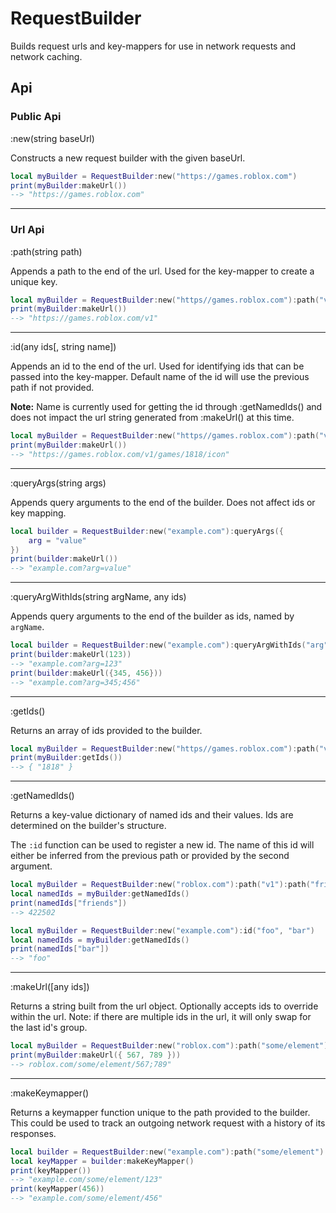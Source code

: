 # RequestBuilder

Builds request urls and key-mappers for use in network requests and network caching.

## Api

### Public Api
:new(string baseUrl)

Constructs a new request builder with the given baseUrl.
```lua
local myBuilder = RequestBuilder:new("https://games.roblox.com")
print(myBuilder:makeUrl())
--> "https://games.roblox.com"
```
 ---

### Url Api

:path(string path)

Appends a path to the end of the url. Used for the key-mapper to create a unique key.

```lua
local myBuilder = RequestBuilder:new("https//games.roblox.com"):path("v1")
print(myBuilder:makeUrl())
--> "https://games.roblox.com/v1"
```
---
:id(any ids[, string name])

Appends an id to the end of the url. Used for identifying ids that can be passed into the key-mapper.
Default name of the id will use the previous path if not provided.

**Note:** Name is currently used for getting the id through :getNamedIds() and does not impact the url string generated from :makeUrl() at this time.

```lua
local myBuilder = RequestBuilder:new("https//games.roblox.com"):path("v1"):path("games"):id("1818"):path("icon")
print(myBuilder:makeUrl())
--> "https://games.roblox.com/v1/games/1818/icon"
```
---
:queryArgs(string args)

Appends query arguments to the end of the builder. Does not affect ids or key mapping.

```lua
local builder = RequestBuilder:new("example.com"):queryArgs({
	arg = "value"
})
print(builder:makeUrl())
--> "example.com?arg=value"
```
---
:queryArgWithIds(string argName, any ids)

Appends query arguments to the end of the builder as ids, named by `argName`.

```lua
local builder = RequestBuilder:new("example.com"):queryArgWithIds("arg", {})
print(builder:makeUrl(123))
--> "example.com?arg=123"
print(builder:makeUrl({345, 456}))
--> "example.com?arg=345;456"
```
---
:getIds()

Returns an array of ids provided to the builder.

```lua
local myBuilder = RequestBuilder:new("https//games.roblox.com"):path("v1"):path("games"):id("1818"):path("icon")
print(myBuilder:getIds())
--> { "1818" }
```

---
:getNamedIds()

Returns a key-value dictionary of named ids and their values. Ids are determined on the builder's structure.

The `:id` function can be used to register a new id. The name of this id will either be inferred from the previous path or provided by the second argument.

```lua
local myBuilder = RequestBuilder:new("roblox.com"):path("v1"):path("friends"):id(422502):path("list")
local namedIds = myBuilder:getNamedIds()
print(namedIds["friends"])
--> 422502
```

```lua
local myBuilder = RequestBuilder:new("example.com"):id("foo", "bar")
local namedIds = myBuilder:getNamedIds()
print(namedIds["bar"])
--> "foo"
```
---

:makeUrl([any ids])

Returns a string built from the url object. Optionally accepts ids to override within the url.
Note: if there are multiple ids in the url, it will only swap for the last id's group.

```lua
local myBuilder = RequestBuilder:new("roblox.com"):path("some/element"):id({})
print(myBuilder:makeUrl({ 567, 789 }))
--> roblox.com/some/element/567;789"
```
---

:makeKeymapper()

Returns a keymapper function unique to the path provided to the builder. This could be used to track an outgoing network request with a history of its responses.

```lua
local builder = RequestBuilder:new("example.com"):path("some/element"):id(123)
local keyMapper = builder:makeKeyMapper()
print(keyMapper())
--> "example.com/some/element/123"
print(keyMapper(456))
--> "example.com/some/element/456"
```
